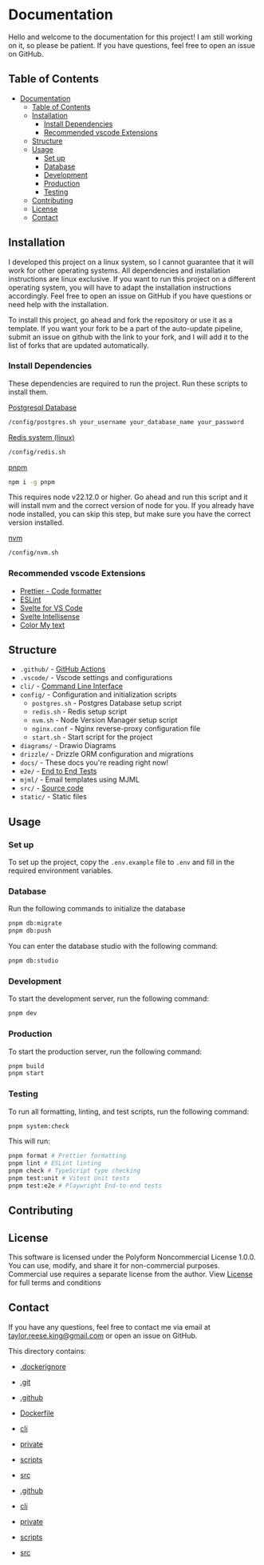 # Documentation

Hello and welcome to the documentation for this project! I am still working on it, so please be patient. If you have questions, feel free to open an issue on GitHub.

## Table of Contents

- [Documentation](#documentation)
  - [Table of Contents](#table-of-contents)
  - [Installation](#installation)
    - [Install Dependencies](#install-dependencies)
    - [Recommended vscode Extensions](#recommended-vscode-extensions)
  - [Structure](#structure)
  - [Usage](#usage)
    - [Set up](#set-up)
    - [Database](#database)
    - [Development](#development)
    - [Production](#production)
    - [Testing](#testing)
  - [Contributing](#contributing)
  - [License](#license)
  - [Contact](#contact)

## Installation

I developed this project on a linux system, so I cannot guarantee that it will work for other operating systems. All dependencies and installation instructions are linux exclusive. If you want to run this project on a different operating system, you will have to adapt the installation instructions accordingly. Feel free to open an issue on GitHub if you have questions or need help with the installation.

To install this project, go ahead and fork the repository or use it as a template. If you want your fork to be a part of the auto-update pipeline, submit an issue on github with the link to your fork, and I will add it to the list of forks that are updated automatically.

### Install Dependencies

These dependencies are required to run the project. Run these scripts to install them.

[Postgresql Database](https://www.postgresql.org/)

```bash
/config/postgres.sh your_username your_database_name your_password
```

[Redis system (linux)](https://redis.io/docs/latest/operate/oss_and_stack/install/archive/install-redis/install-redis-on-linux/)

```bash
/config/redis.sh
```

[pnpm](https://pnpm.io/installation)

```bash
npm i -g pnpm
```

This requires node v22.12.0 or higher. Go ahead and run this script and it will install nvm and the correct version of node for you. If you already have node installed, you can skip this step, but make sure you have the correct version installed.

[nvm](https://github.com/nvm-sh/nvm)

```bash
/config/nvm.sh
```

### Recommended vscode Extensions

- [Prettier - Code formatter](https://marketplace.visualstudio.com/items?itemName=esbenp.prettier-vscode)
- [ESLint](https://marketplace.visualstudio.com/items?itemName=dbaeumer.vscode-eslint)
- [Svelte for VS Code](https://marketplace.visualstudio.com/items?itemName=svelte.svelte-vscode)
- [Svelte Intellisense](https://marketplace.visualstudio.com/items?itemName=naomike.svelte-intellisense)
- [Color My text](https://marketplace.visualstudio.com/items?itemName=naumovs.color-highlight)

## Structure

- `.github/` - [GitHub Actions](./.github/index.md)
- `.vscode/` - Vscode settings and configurations
- `cli/` - [Command Line Interface](./cli/index.md)
- `config/` - Configuration and initialization scripts
  - `postgres.sh` - Postgres Database setup script
  - `redis.sh` - Redis setup script
  - `nvm.sh` - Node Version Manager setup script
  - `nginx.conf` - Nginx reverse-proxy configuration file
  - `start.sh` - Start script for the project
- `diagrams/` - Drawio Diagrams
- `drizzle/` - Drizzle ORM configuration and migrations
- `docs/` - These docs you're reading right now!
- `e2e/` - [End to End Tests](./docs/index.md)
- `mjml/` - Email templates using MJML
- `src/` - [Source code](./src/index.md)
- `static/` - Static files

## Usage

### Set up

To set up the project, copy the `.env.example` file to `.env` and fill in the required environment variables.

### Database

Run the following commands to initialize the database

```bash
pnpm db:migrate
pnpm db:push
```

You can enter the database studio with the following command:

```bash
pnpm db:studio
```

### Development

To start the development server, run the following command:

```bash
pnpm dev
```

### Production

To start the production server, run the following command:

```bash
pnpm build
pnpm start
```

### Testing

To run all formatting, linting, and test scripts, run the following command:

```bash
pnpm system:check
```

This will run:

```bash
pnpm format # Prettier formatting
pnpm lint # ESLint linting
pnpm check # TypeScript type checking
pnpm test:unit # Vitest Unit tests
pnpm test:e2e # Playwright End-to-end tests
```

## Contributing

## License

This software is licensed under the Polyform Noncommercial License 1.0.0.
You can use, modify, and share it for non-commercial purposes.
Commercial use requires a separate license from the author.
View [License](./license.md) for full terms and conditions

## Contact

If you have any questions, feel free to contact me via email at [taylor.reese.king@gmail.com](mailto:taylor.reese.king@gmail.com) or open an issue on GitHub.

This directory contains:
- [.dockerignore](.dockerignore)
- [.git](.git/index)
- [.github](.github/index)
- [Dockerfile](Dockerfile)
- [cli](cli/index)
- [private](private/index)
- [scripts](scripts/index)
- [src](src/index)

- [.github](.github/index.md)
- [cli](cli/index.md)
- [private](private/index.md)
- [scripts](scripts/index.md)
- [src](src/index.md)
